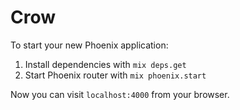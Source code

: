 # Crow

To start your new Phoenix application:

1. Install dependencies with `mix deps.get`
2. Start Phoenix router with `mix phoenix.start`

Now you can visit `localhost:4000` from your browser.
